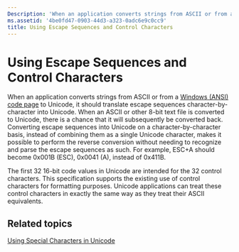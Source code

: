 ```yaml
---
Description: 'When an application converts strings from ASCII or from a Windows (ANSI) code page to Unicode, it should translate escape sequences character-by-character into Unicode.'
ms.assetid: '4be0fd47-0903-44d3-a323-0adc6e9c0cc9'
title: Using Escape Sequences and Control Characters
---
```


# Using Escape Sequences and Control Characters

When an application converts strings from ASCII or from a [Windows (ANSI) code page](code-pages.md) to Unicode, it should translate escape sequences character-by-character into Unicode. When an ASCII or other 8-bit text file is converted to Unicode, there is a chance that it will subsequently be converted back. Converting escape sequences into Unicode on a character-by-character basis, instead of combining them as a single Unicode character, makes it possible to perform the reverse conversion without needing to recognize and parse the escape sequences as such. For example, ESC+A should become 0x001B (ESC), 0x0041 (A), instead of 0x411B.

The first 32 16-bit code values in Unicode are intended for the 32 control characters. This specification supports the existing use of control characters for formatting purposes. Unicode applications can treat these control characters in exactly the same way as they treat their ASCII equivalents.

## Related topics

<dl> <dt>

[Using Special Characters in Unicode](using-special-characters-in-unicode.md)
</dt> </dl>

 

 



